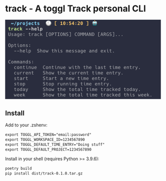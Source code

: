 # track - A toggl Track personal CLI

![Use demonstration](docs/demo.png)

## Install
Add to your .zshenv:
```env
export TOGGL_API_TOKEN="email:password"
export TOGGL_WORKSPACE_ID=1234567890
export TOGGL_DEFAULT_TIME_ENTRY="Doing stuff"
export TOGGL_DEFAULT_PROJECT=1234567890
```

Install in your shell (requires Python >= 3.9.6):
```shell
poetry build
pip install dist/track-0.1.0.tar.gz
```
